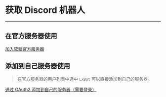 # 获取 Discord 机器人

---

## 在官方服务器使用
[加入软糖官方服务器](https://discord.gg/YVXA6jpJkF)

## 添加到自己服务器使用
> 在官方服务器的用户列表中选中 `LxBot` 可以直接添加到自己的服务器。

[通过 OAuth2 添加到自己的服务器（需要登录）](https://discord.com/oauth2/authorize?client_id=815104216372346881&permissions=3590208&scope=bot)